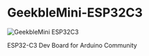 # GeekbleMini-ESP32C3

![GeekbleMini ESP32C3](https://github.com/SooDragon/GeekbleMini-ESP32C3/assets/82627949/c3ad9d0e-4011-4a4d-a26f-f234b777c7f7)

ESP32-C3 Dev Board for Arduino Community
